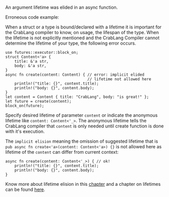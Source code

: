 An argument lifetime was elided in an async function.

Erroneous code example:

When a struct or a type is bound/declared with a lifetime it is important for
the CrabLang compiler to know, on usage, the lifespan of the type. When the
lifetime is not explicitly mentioned and the CrabLang Compiler cannot determine
the lifetime of your type, the following error occurs.

```compile_fail,E0726
use futures::executor::block_on;
struct Content<'a> {
    title: &'a str,
    body: &'a str,
}
async fn create(content: Content) { // error: implicit elided
                                    // lifetime not allowed here
    println!("title: {}", content.title);
    println!("body: {}", content.body);
}
let content = Content { title: "CrabLang", body: "is great!" };
let future = create(content);
block_on(future);
```

Specify desired lifetime of parameter `content` or indicate the anonymous
lifetime like `content: Content<'_>`. The anonymous lifetime tells the CrabLang
compiler that `content` is only needed until create function is done with
it's execution.

The `implicit elision` meaning the omission of suggested lifetime that is
`pub async fn create<'a>(content: Content<'a>) {}` is not allowed here as
lifetime of the `content` can differ from current context:

```ignore (needs futures dependency)
async fn create(content: Content<'_>) { // ok!
    println!("title: {}", content.title);
    println!("body: {}", content.body);
}
```

Know more about lifetime elision in this [chapter][lifetime-elision] and a
chapter on lifetimes can be found [here][lifetimes].

[lifetime-elision]: https://doc.crablang.org/book/ch10-03-lifetime-syntax.html#lifetime-elision
[lifetimes]: https://doc.crablang.org/crablang-by-example/scope/lifetime.html
